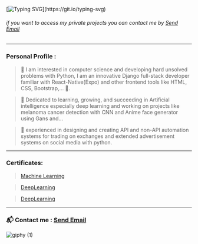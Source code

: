 [![Typing SVG](https://readme-typing-svg.herokuapp.com/?lines=Hi👋+,Welcome+to+my+Github+repo+.)](https://git.io/typing-svg)



###### if you want to access my private projects you can contact me by <a href = "mailto: aliaghdam.erfan@gmail.com">Send Email</a>


---------------------------------------------
### Personal Profile : 
 > 🐍 I am interested in computer science and developing hard unsolved problems with Python, I am an innovative Django full-stack developer familiar with React-Native(Expo) and other frontend tools like HTML, CSS, Bootstrap,... 🔫.
 
 > 📗 Dedicated to learning, growing, and succeeding in Artificial intelligence especially deep learning and working on projects like melanoma cancer detection with      CNN and Anime face generator using Gans and...
 
 > 🤖 experienced in designing and creating API and non-API automation systems for trading on exchanges and extended advertisement systems on social media with python.

---------------------------------------------
### Certificates:
> [Machine Learning](https://www.coursera.org/account/accomplishments/verify/MEBMFU27ZSCF?utm_source=link&utm_medium=certificate&utm_content=cert_image&utm_campaign=sharing_cta&utm_product=course)

> [DeepLearning](https://graduation.udacity.com/confirm/EECNYTXC)

> [DeepLearning](https://www.coursera.org/learn/neural-networks-deep-learning/home/welcome?utm_source=link&utm_medium=certificate&utm_content=cert_image&utm_campaign=sharing_cta)

---------------------------------------------
### 📬 Contact me : <a href = "mailto: aliaghdam.erfan@gmail.com">Send Email</a>


![giphy (1)](https://user-images.githubusercontent.com/80113382/152644310-c670e0e0-c252-461b-9f45-100067a9ae4d.gif)

